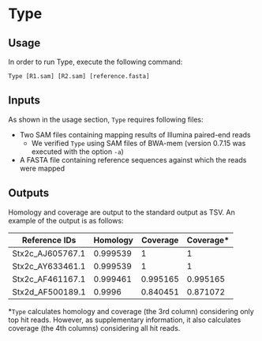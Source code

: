 # Type
## Usage
In order to run Type, execute the following command:  

```
Type [R1.sam] [R2.sam] [reference.fasta]
```

## Inputs
As shown in the usage section, `Type` requires following files:
* Two SAM files containing mapping results of Illumina paired-end reads
  * We verified `Type` using SAM files of BWA-mem (version 0.7.15 was executed with the option `-a`)
* A FASTA file containing reference sequences against which the reads were mapped

## Outputs
Homology and coverage are output to the standard output as TSV. An example of the output is as follows:  

|  Reference IDs  |  Homology  |  Coverage  |  Coverage*  |
| ---- | ---- | ---- | ---- |
|  Stx2c_AJ605767.1  |  0.999539  |  1  |  1  |
|  Stx2c_AY633461.1  |  0.999539  |  1  |  1  |
|  Stx2c_AF461167.1  |  0.999461  |  0.995165  |  0.995165  |
|  Stx2d_AF500189.1  |  0.9996  |  0.840451  |  0.871072  |

*`Type` calculates homology and coverage (the 3rd column) considering only top hit reads. However, as supplementary information, it also calculates coverage (the 4th columns) considering all hit reads.
